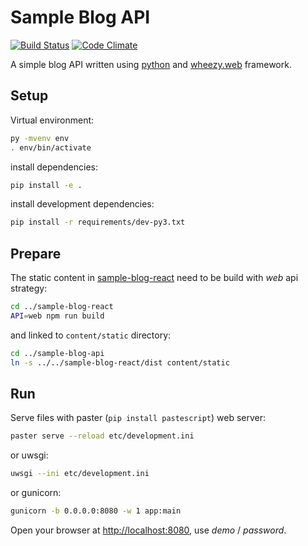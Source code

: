 # Sample Blog API

[![Build Status](https://travis-ci.org/akornatskyy/sample-blog-api.svg?branch=master)](https://travis-ci.org/akornatskyy/sample-blog-api)
[![Code Climate](https://codeclimate.com/github/akornatskyy/sample-blog-api/badges/gpa.svg)](https://codeclimate.com/github/akornatskyy/sample-blog-api)

A simple blog API written using [python](http://python.org/) and
[wheezy.web](https://bitbucket.org/akorn/wheezy.web) framework.

## Setup

Virtual environment:

```sh
py -mvenv env
. env/bin/activate
```

install dependencies:

```sh
pip install -e .
```

install development dependencies:

```sh
pip install -r requirements/dev-py3.txt
```

## Prepare

The static content in
[sample-blog-react](https://github.com/akornatskyy/sample-blog-react)
need to be build with *web* api strategy:

```sh
cd ../sample-blog-react
API=web npm run build
```

and linked to `content/static` directory:

```sh
cd ../sample-blog-api
ln -s ../../sample-blog-react/dist content/static
```

## Run

Serve files with paster (`pip install pastescript`) web server:

```sh
paster serve --reload etc/development.ini
```

or uwsgi:

```sh
uwsgi --ini etc/development.ini
```

or gunicorn:

```sh
gunicorn -b 0.0.0.0:8080 -w 1 app:main
```

Open your browser at [http://localhost:8080](http://localhost:8080),
use *demo* / *password*.
